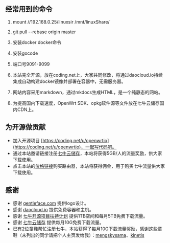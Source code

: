 
## 经常用到的命令
1. mount  //192.168.0.25/linuxsir /mnt/linuxShare/
2. git pull --rebase origin master
3. 安装docker docker命令
4. 安装gocode
5. 端口号9091-9099



1. 本站完全开源，放在coding.net上，大家共同修改，将通过daocloud.io持续集成自动构建docker镜像并部署在容器中，无需服务器。
2. 网站内容采用markdown，通过mkdocs生成HTML，是一个纯静态的网站。
3. 为提高国内下载速度，OpenWrt SDK、opkg软件源等文件放在七牛云储存国内CDN上。

## 为开源做贡献

 * 加入开源项目 [https://coding.net/u/openwrtio](https://coding.net/u/openwrtio)，一起写代码吧。
 * 通过本站邀请链接注册[七牛云储存](https://portal.qiniu.com/signup?code=3lafkpsz7yes1)，本站将获得5GB/人的流量奖励，供大家下载使用。
 * 点击本站的[价格链接](/docs/supported-devices/)购买路由器，本站将获得佣金，用于购买七牛流量供大家下载使用。

## 感谢

 * 感谢 [gentleface.com](http://www.gentleface.com/) 提供logo设计。
 * 感谢 [daocloud.io](https://account.daocloud.io/signup?invite_code=c8bkkhc1uq8i7z8nin93) 提供免费容器和主机。
 * 感谢 [七牛开源项目扶持计划](https://hd.qiniu.com/supportopen/) 提供1TB空间和每月5TB免费下载流量。
 * 感谢 [七牛云储存](https://portal.qiniu.com/signup?code=3lafkpsz7yes1) 提供每月10G免费下载流量。
 * 已有2位童鞋帮忙注册七牛，本站获得了每月10G下载流量奖励，感谢这些童鞋（未列出的同学请把个人主页发给我）：[mengskysama](http://blog.mengsky.net/)、[kinetis](http://icheese.me/)

<!-- 多说评论框 start -->
<div class="ds-thread" data-thread-key="about" data-title="关于我们" data-url="http://openwrt.io/about/"></div>
<!-- 多说评论框 end -->
